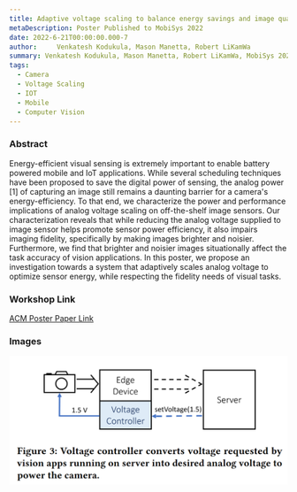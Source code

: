 ```yaml
---
title: Adaptive voltage scaling to balance energy savings and image quality in cameras
metaDescription: Poster Published to MobiSys 2022
date: 2022-6-21T00:00:00.000-7
author:     Venkatesh Kodukula, Mason Manetta, Robert LiKamWa
summary: Venkatesh Kodukula, Mason Manetta, Robert LiKamWa, MobiSys 2022 Poster
tags:
  - Camera
  - Voltage Scaling
  - IOT
  - Mobile
  - Computer Vision
---
```


### Abstract
Energy-efficient visual sensing is extremely important to enable battery powered mobile and IoT applications. While several scheduling techniques have been proposed to save the digital power of sensing, the analog power [1] of capturing an image still remains a daunting barrier for a camera's energy-efficiency. To that end, we characterize the power and performance implications of analog voltage scaling on off-the-shelf image sensors. Our characterization reveals that while reducing the analog voltage supplied to image sensor helps promote sensor power efficiency, it also impairs imaging fidelity, specifically by making images brighter and noisier. Furthermore, we find that brighter and noisier images situationally affect the task accuracy of vision applications. In this poster, we propose an investigation towards a system that adaptively scales analog voltage to optimize sensor energy, while respecting the fidelity needs of visual tasks.


### Workshop Link 
[ACM Poster Paper Link](https://dl.acm.org/doi/abs/10.1145/3498361.3538776#sec-terms)

### Images
![System Diagram](/static/img/SquintPosterDiagram.png)